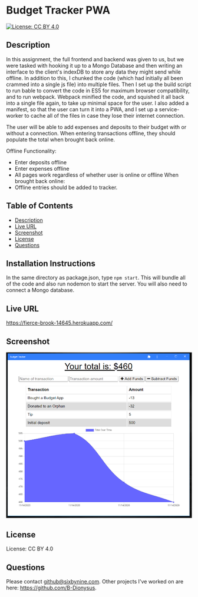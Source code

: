 # Budget Tracker PWA
[![License: CC BY 4.0](https://img.shields.io/badge/License-CC%20BY%204.0-lightgrey.svg)](https://creativecommons.org/licenses/by/4.0/)
## Description
In this assignment, the full frontend and backend was given to us, but we were tasked with hooking it up to a Mongo Database and then writing an interface to the client's indexDB to store any data they might send while offline. In addition to this, I chunked the code (which had initially all been crammed into a single js file) into multiple files. Then I set up the build script to run bable to convert the code in ES5 for maximum browser compatibility, and to run webpack. Webpack minified the code, and squished it all back into a single file again, to take up minimal space for the user. I also added a manifest, so that the user can turn it into a PWA, and I set up a service-worker to cache all of the files in case they lose their internet connection.

The user will be able to add expenses and deposits to their budget with or without a connection. When entering transactions offline, they should populate the total when brought back online.

Offline Functionality:
  * Enter deposits offline
  * Enter expenses offline
  * All pages work regardless of whether user is online or offline
When brought back online:
  * Offline entries should be added to tracker.

## Table of Contents
* [Description](#description)
* [Live URL](#Live%20URL)
* [Screenshot](#Screenshot)
* [License](#License)
* [Questions](#Questions)
## Installation Instructions
In the same directory as package.json, type ```npm start```. This will bundle all of the code and also run nodemon to start the server. You will also need to connect a Mongo database.
## Live URL
https://fierce-brook-14645.herokuapp.com/
## Screenshot
![screnshot](./public/screenshot.PNG)
## License
License: CC BY 4.0
## Questions
Please contact github@sixbynine.com.
Other projects I've worked on are here: https://github.com/B-Dionysus.

